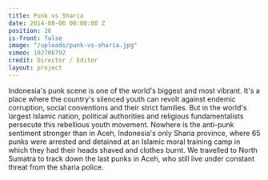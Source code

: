 ```yaml
---
title: Punk vs Sharia
date: 2014-08-06 00:00:00 Z
position: 26
is-front: false
image: "/uploads/punk-vs-sharia.jpg"
vimeo: 102706792
credit: Director / Editor
layout: project
---
```


Indonesia's punk scene is one of the world's biggest and most vibrant. It's a place where the country's silenced youth can revolt against endemic corruption, social conventions and their strict families. But in the world's largest Islamic nation, political authorities and religious fundamentalists persecute this rebellious youth movement. Nowhere is the anti-punk sentiment stronger than in Aceh, Indonesia's only Sharia province, where 65 punks were arrested and detained at an Islamic moral training camp in which they had their heads shaved and clothes burnt. We travelled to North Sumatra to track down the last punks in Aceh, who still live under constant threat from the sharia police.